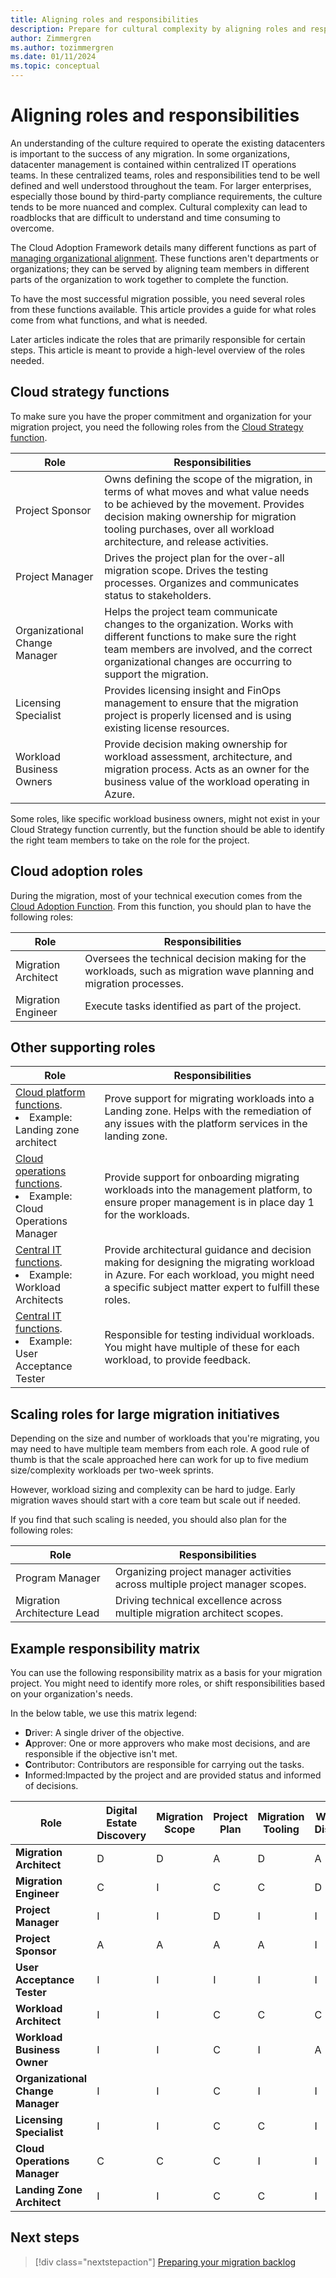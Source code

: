 ```yaml
---
title: Aligning roles and responsibilities
description: Prepare for cultural complexity by aligning roles and responsibilities to drive clarity during the migration process.
author: Zimmergren
ms.author: tozimmergren
ms.date: 01/11/2024
ms.topic: conceptual
---
```


# Aligning roles and responsibilities

An understanding of the culture required to operate the existing datacenters is important to the success of any migration. In some organizations, datacenter management is contained within centralized IT operations teams. In these centralized teams, roles and responsibilities tend to be well defined and well understood throughout the team. For larger enterprises, especially those bound by third-party compliance requirements, the culture tends to be more nuanced and complex. Cultural complexity can lead to roadblocks that are difficult to understand and time consuming to overcome.

The Cloud Adoption Framework details many different functions as part of [managing organizational alignment](/azure/cloud-adoption-framework/organize/). These functions aren't departments or organizations; they can be served by aligning team members in different parts of the organization to work together to complete the function.

To have the most successful migration possible, you need several roles from these functions available. This article provides a guide for what roles come from what functions, and what is needed.

Later articles indicate the roles that are primarily responsible for certain steps. This article is meant to provide a high-level overview of the roles needed.

## Cloud strategy functions

To make sure you have the proper commitment and organization for your migration project, you need the following roles from the [Cloud Strategy function](/azure/cloud-adoption-framework/organize/cloud-strategy).

|Role|Responsibilities|
|---|---|
|Project Sponsor|Owns defining the scope of the migration, in terms of what moves and what value needs to be achieved by the movement. Provides decision making ownership for migration tooling purchases, over all workload architecture, and release activities.|
|Project Manager|Drives the project plan for the over-all migration scope. Drives the testing processes. Organizes and communicates status to stakeholders.|
|Organizational Change Manager|Helps the project team communicate changes to the organization. Works with different functions to make sure the right team members are involved, and the correct organizational changes are occurring to support the migration.|
|Licensing Specialist|Provides licensing insight and FinOps management to ensure that the migration project is properly licensed and is using existing license resources.|
|Workload Business Owners|Provide decision making ownership for workload assessment, architecture, and migration process. Acts as an owner for the business value of the workload operating in Azure.|

Some roles, like specific workload business owners, might not exist in your Cloud Strategy function currently, but the function should be able to identify the right team members to take on the role for the project.

## Cloud adoption roles

During the migration, most of your technical execution comes from the [Cloud Adoption Function](/azure/cloud-adoption-framework/organize/cloud-adoption). From this function, you should plan to have the following roles:

|Role|Responsibilities|
|---|---|
|Migration Architect|Oversees the technical decision making for the workloads, such as migration wave planning and migration processes.|
|Migration Engineer|Execute tasks identified as part of the project.|

## Other supporting roles

|Role|Responsibilities|
|---|---|
|[Cloud platform functions](/azure/cloud-adoption-framework/organize/cloud-platform).<br><li>Example: Landing zone architect|Prove support for migrating workloads into a Landing zone. Helps with the remediation of any issues with the platform services in the landing zone.|
|[Cloud operations functions](/azure/cloud-adoption-framework/organize/cloud-operations).<br><li>Example: Cloud Operations Manager|Provide support for onboarding migrating workloads into the management platform, to ensure proper management is in place day 1 for the workloads.|
|[Central IT functions](/azure/cloud-adoption-framework/organize/central-it).<br><li>Example: Workload Architects|Provide architectural guidance and decision making for designing the migrating workload in Azure. For each workload, you might need a specific subject matter expert to fulfill these roles.|
|[Central IT functions](/azure/cloud-adoption-framework/organize/central-it).<br><li>Example: User Acceptance Tester|Responsible for testing individual workloads. You might have multiple of these for each workload, to provide feedback.|

## Scaling roles for large migration initiatives

Depending on the size and number of workloads that you're migrating, you may need to have multiple team members from each role. A good rule of thumb is that the scale approached here can work for up to five medium size/complexity workloads per two-week sprints.

However, workload sizing and complexity can be hard to judge. Early migration waves should start with a core team but scale out if needed.

If you find that such scaling is needed, you should also plan for the following roles:

|Role|Responsibilities|
|---|---|
|Program Manager|Organizing project manager activities across multiple project manager scopes.|
|Migration Architecture Lead|Driving technical excellence across multiple migration architect scopes.|

## Example responsibility matrix

You can use the following responsibility matrix as a basis for your migration project. You might need to identify more roles, or shift responsibilities based on your organization's needs.

In the below table, we use this matrix legend:

- **D**river: A single driver of the objective.
- **A**pprover: One or more approvers who make most decisions, and are responsible if the objective isn't met.
- **C**ontributor: Contributors are responsible for carrying out the tasks.
- **I**nformed:Impacted by the project and are provided status and informed of decisions.

| **Role** | **Digital Estate Discovery** | **Migration Scope** | **Project Plan** | **Migration Tooling** | **Workload Discovery** | **Workload Assessment** | **Workload Architecture** | **Wave Planning** | **Workload Test Migration** | **Workload Migration UAT** | **Workload Migration** | **Workload Release UAT** | **Organizational Change Management** | **Transition to Operations** | **Workload Licensing** |
|---|---|---|---|---|---|---|---|---|---|---|---|---|---|---|---|
| **Migration Architect** | D | D | A | D | A | A | D | A | A | A | A | A | I | D | I |
| **Migration Engineer** | C | I | C | C | D | D | C | D | D | C | D | C | I | C | C |
| **Project Manager** | I | I | D | I | I | I | I | I | I | D | I | D | I | C | I |
| **Project Sponsor** | A | A | A | A | I | I | A | I | I | I | A | I | A | A | A |
| **User Acceptance Tester** | I | I | I | I | I | I | I | I | I | C | I | C | I | C | I |
| **Workload Architect** | I | I | C | C | C | C | C | C | C | C | C | C | C | C | I |
| **Workload Business Owner** | I | I | C | I | A | A | A | A | A | A | A | A | C | C | A |
| **Organizational Change Manager** | I | I | C | I | I | I | I | I | I | C | I | C | D | C | I |
| **Licensing Specialist** | I | I | C | C | I | C | C | C | I | I | I | I | I | C | D |
| **Cloud Operations Manager** | C | C | C | I | I | I | I | C | I | I | I | I | C | A | I |
| **Landing Zone Architect** | I | I | C | C | I | I | C | C | I | I | I | I | I | I | I | 

## Next steps

> [!div class="nextstepaction"]
> [Preparing your migration backlog](./preparing-migration-backlog.md)
